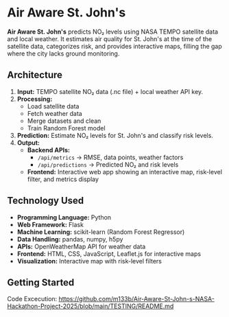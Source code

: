 # Air Aware St. John's

**Air Aware St. John's** predicts NO₂ levels using NASA TEMPO satellite data and local weather. It estimates air quality for St. John's at the time of the satellite data, categorizes risk, and provides interactive maps, filling the gap where the city lacks ground monitoring.

## Architecture

1. **Input:** TEMPO satellite NO₂ data (.nc file) + local weather API key.  
2. **Processing:**  
   - Load satellite data  
   - Fetch weather data  
   - Merge datasets and clean  
   - Train Random Forest model  
3. **Prediction:** Estimate NO₂ levels for St. John's and classify risk levels.  
4. **Output:**  
   - **Backend APIs:**  
     - `/api/metrics` → RMSE, data points, weather factors  
     - `/api/predictions` → Predicted NO₂ and risk levels  
   - **Frontend:** Interactive web app showing an interactive map, risk-level filter, and metrics display

## Technology Used

- **Programming Language:** Python  
- **Web Framework:** Flask  
- **Machine Learning:** scikit-learn (Random Forest Regressor)  
- **Data Handling:** pandas, numpy, h5py  
- **APIs:** OpenWeatherMap API for weather data  
- **Frontend:** HTML, CSS, JavaScript, Leaflet.js for interactive maps  
- **Visualization:** Interactive map with risk-level filters  

## Getting Started

Code Excecution: https://github.com/m133b/Air-Aware-St-John-s-NASA-Hackathon-Project-2025/blob/main/TESTING/README.md

